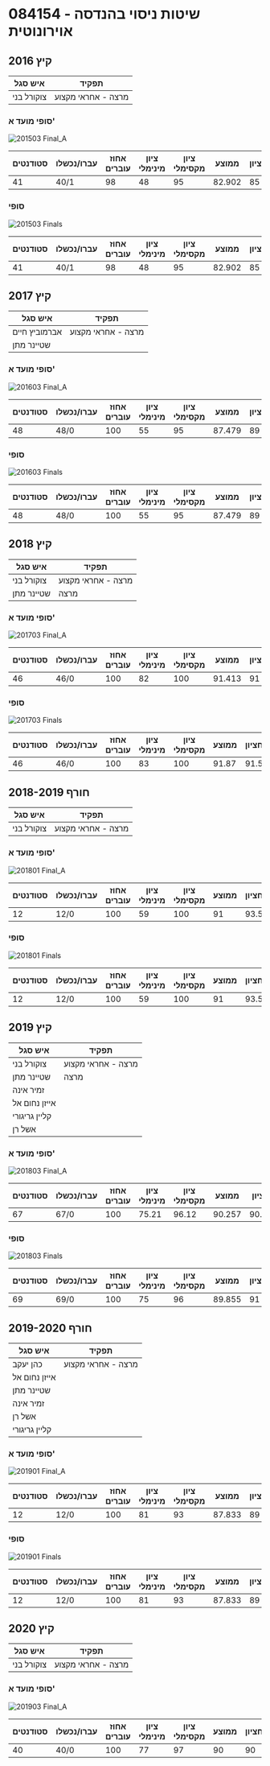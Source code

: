# 084154 - שיטות ניסוי בהנדסה אוירונוטית

## קיץ 2016

| איש סגל | תפקיד |
| ---- | ---- |
| צוקורל בני | מרצה - אחראי מקצוע |

### סופי מועד א'

![201503 Final_A](201503/Final_A.png)

| סטודנטים | עברו/נכשלו | אחוז עוברים | ציון מינימלי | ציון מקסימלי | ממוצע | חציון |
| ---- | ---- | ---- | ---- | ---- | ---- | ---- |
| 41 | 40/1 | 98 | 48 | 95 | 82.902 | 85 |

### סופי

![201503 Finals](201503/Finals.png)

| סטודנטים | עברו/נכשלו | אחוז עוברים | ציון מינימלי | ציון מקסימלי | ממוצע | חציון |
| ---- | ---- | ---- | ---- | ---- | ---- | ---- |
| 41 | 40/1 | 98 | 48 | 95 | 82.902 | 85 |

## קיץ 2017

| איש סגל | תפקיד |
| ---- | ---- |
| אברמוביץ חיים | מרצה - אחראי מקצוע |
| שטיינר מתן |  |

### סופי מועד א'

![201603 Final_A](201603/Final_A.png)

| סטודנטים | עברו/נכשלו | אחוז עוברים | ציון מינימלי | ציון מקסימלי | ממוצע | חציון |
| ---- | ---- | ---- | ---- | ---- | ---- | ---- |
| 48 | 48/0 | 100 | 55 | 95 | 87.479 | 89 |

### סופי

![201603 Finals](201603/Finals.png)

| סטודנטים | עברו/נכשלו | אחוז עוברים | ציון מינימלי | ציון מקסימלי | ממוצע | חציון |
| ---- | ---- | ---- | ---- | ---- | ---- | ---- |
| 48 | 48/0 | 100 | 55 | 95 | 87.479 | 89 |

## קיץ 2018

| איש סגל | תפקיד |
| ---- | ---- |
| צוקורל בני | מרצה - אחראי מקצוע |
| שטיינר מתן | מרצה |

### סופי מועד א'

![201703 Final_A](201703/Final_A.png)

| סטודנטים | עברו/נכשלו | אחוז עוברים | ציון מינימלי | ציון מקסימלי | ממוצע | חציון |
| ---- | ---- | ---- | ---- | ---- | ---- | ---- |
| 46 | 46/0 | 100 | 82 | 100 | 91.413 | 91 |

### סופי

![201703 Finals](201703/Finals.png)

| סטודנטים | עברו/נכשלו | אחוז עוברים | ציון מינימלי | ציון מקסימלי | ממוצע | חציון |
| ---- | ---- | ---- | ---- | ---- | ---- | ---- |
| 46 | 46/0 | 100 | 83 | 100 | 91.87 | 91.5 |

## חורף 2018-2019

| איש סגל | תפקיד |
| ---- | ---- |
| צוקורל בני | מרצה - אחראי מקצוע |

### סופי מועד א'

![201801 Final_A](201801/Final_A.png)

| סטודנטים | עברו/נכשלו | אחוז עוברים | ציון מינימלי | ציון מקסימלי | ממוצע | חציון |
| ---- | ---- | ---- | ---- | ---- | ---- | ---- |
| 12 | 12/0 | 100 | 59 | 100 | 91 | 93.5 |

### סופי

![201801 Finals](201801/Finals.png)

| סטודנטים | עברו/נכשלו | אחוז עוברים | ציון מינימלי | ציון מקסימלי | ממוצע | חציון |
| ---- | ---- | ---- | ---- | ---- | ---- | ---- |
| 12 | 12/0 | 100 | 59 | 100 | 91 | 93.5 |

## קיץ 2019

| איש סגל | תפקיד |
| ---- | ---- |
| צוקורל בני | מרצה - אחראי מקצוע |
| שטיינר מתן | מרצה |
| זמיר אינה |  |
| אייזן נחום אל |  |
| קליין גריגורי |  |
| אשל רן |  |

### סופי מועד א'

![201803 Final_A](201803/Final_A.png)

| סטודנטים | עברו/נכשלו | אחוז עוברים | ציון מינימלי | ציון מקסימלי | ממוצע | חציון |
| ---- | ---- | ---- | ---- | ---- | ---- | ---- |
| 67 | 67/0 | 100 | 75.21 | 96.12 | 90.257 | 90.86 |

### סופי

![201803 Finals](201803/Finals.png)

| סטודנטים | עברו/נכשלו | אחוז עוברים | ציון מינימלי | ציון מקסימלי | ממוצע | חציון |
| ---- | ---- | ---- | ---- | ---- | ---- | ---- |
| 69 | 69/0 | 100 | 75 | 96 | 89.855 | 91 |

## חורף 2019-2020

| איש סגל | תפקיד |
| ---- | ---- |
| כהן יעקב | מרצה - אחראי מקצוע |
| אייזן נחום אל |  |
| שטיינר מתן |  |
| זמיר אינה |  |
| אשל רן |  |
| קליין גריגורי |  |

### סופי מועד א'

![201901 Final_A](201901/Final_A.png)

| סטודנטים | עברו/נכשלו | אחוז עוברים | ציון מינימלי | ציון מקסימלי | ממוצע | חציון |
| ---- | ---- | ---- | ---- | ---- | ---- | ---- |
| 12 | 12/0 | 100 | 81 | 93 | 87.833 | 89 |

### סופי

![201901 Finals](201901/Finals.png)

| סטודנטים | עברו/נכשלו | אחוז עוברים | ציון מינימלי | ציון מקסימלי | ממוצע | חציון |
| ---- | ---- | ---- | ---- | ---- | ---- | ---- |
| 12 | 12/0 | 100 | 81 | 93 | 87.833 | 89 |

## קיץ 2020

| איש סגל | תפקיד |
| ---- | ---- |
| צוקורל בני | מרצה - אחראי מקצוע |

### סופי מועד א'

![201903 Final_A](201903/Final_A.png)

| סטודנטים | עברו/נכשלו | אחוז עוברים | ציון מינימלי | ציון מקסימלי | ממוצע | חציון |
| ---- | ---- | ---- | ---- | ---- | ---- | ---- |
| 40 | 40/0 | 100 | 77 | 97 | 90 | 90 |

